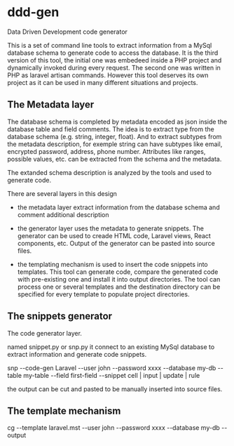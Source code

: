 # ddd-gen

Data Driven Development code generator

This is a set of command line tools to extract information from a MySql database schema to generate code to access the database.
It is the third version of this tool, the initial one was embedeed inside a PHP project and dynamically invoked during every request. The second one was written in PHP as laravel artisan commands. However this tool deserves its own project as it can be used in many different situations and projects.

## The Metadata layer

The database schema is completed by metadata encoded as json inside the database table and field comments. The idea is to extract type from the database schema (e.g. string, integer, float). And to extract subtypes from the metadata description, for exemple string can have subtypes like email, encrypted password, address, phone number. Attributes like ranges, possible values, etc. can be extracted from the schema and the metadata.

The extanded schema description is analyzed by the tools and used to generate code.

There are several layers in this design
* the metadata layer extract information from the database schema and comment additional description

* the generator layer uses the metadata to generate snippets. The generator can be used to creade HTML code, Laravel views, React components, etc. Output of the generator can be pasted into source files.

* the templating mechanism is used to insert the code snippets into templates. This tool can generate code, compare the generated code with pre-existing one and install it into output directories. The tool can process one or several templates and the destination directory can be specified for every template to populate project directories.

## The snippets generator

The code generator layer.

named snippet.py or snp.py it connect to an existing MySql database to extract information and generate code snippets.

  snp --code-gen Laravel --user john --password xxxx --database my-db --table my-table --field first-field  --snippet cell | input | update | rule

the output can be cut and pasted to be manually inserted into source files.

## The template mechanism

cg --template laravel.mst --user john --password xxxx --database my-db --output

